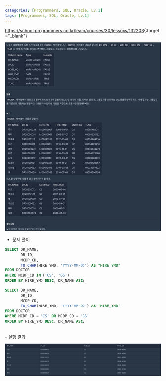 ```yaml
---
categories: [Programmers, SQL, Oracle, Lv.1]
tags: [Programmers, SQL, Oracle, Lv.1] 
---
```


<https://school.programmers.co.kr/learn/courses/30/lessons/132203>{:target="_blank"}

![문제](/assets/img/programmers/sql/oracle/lv.1/%ED%9D%89%EB%B6%80%EC%99%B8%EA%B3%BC_%EB%98%90%EB%8A%94_%EC%9D%BC%EB%B0%98%EC%99%B8%EA%B3%BC_%EC%9D%98%EC%82%AC_%EB%AA%A9%EB%A1%9D_%EC%B6%9C%EB%A0%A5%ED%95%98%EA%B8%B0(1).png)


- 문제 풀이

```sql
SELECT DR_NAME,
       DR_ID,
       MCDP_CD,
       TO_CHAR(HIRE_YMD, 'YYYY-MM-DD') AS "HIRE_YMD"
FROM DOCTOR
WHERE MCDP_CD IN ('CS', 'GS')
ORDER BY HIRE_YMD DESC, DR_NAME ASC;
```

```sql
SELECT DR_NAME, 
       DR_ID, 
       MCDP_CD, 
       TO_CHAR(HIRE_YMD, 'YYYY-MM-DD') AS "HIRE_YMD"
FROM DOCTOR
WHERE MCDP_CD = 'CS' OR MCDP_CD = 'GS'
ORDER BY HIRE_YMD DESC, DR_NAME ASC;
```
<br>
- 실행 결과

![실행 결과](/assets/img/programmers/sql/oracle/lv.1/%ED%9D%89%EB%B6%80%EC%99%B8%EA%B3%BC_%EB%98%90%EB%8A%94_%EC%9D%BC%EB%B0%98%EC%99%B8%EA%B3%BC_%EC%9D%98%EC%82%AC_%EB%AA%A9%EB%A1%9D_%EC%B6%9C%EB%A0%A5%ED%95%98%EA%B8%B0(2).png)
